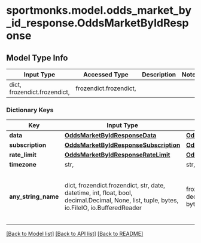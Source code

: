 # sportmonks.model.odds_market_by_id_response.OddsMarketByIdResponse

## Model Type Info
Input Type | Accessed Type | Description | Notes
------------ | ------------- | ------------- | -------------
dict, frozendict.frozendict,  | frozendict.frozendict,  |  | 

### Dictionary Keys
Key | Input Type | Accessed Type | Description | Notes
------------ | ------------- | ------------- | ------------- | -------------
**data** | [**OddsMarketByIdResponseData**](OddsMarketByIdResponseData.md) | [**OddsMarketByIdResponseData**](OddsMarketByIdResponseData.md) |  | [optional] 
**subscription** | [**OddsMarketByIdResponseSubscription**](OddsMarketByIdResponseSubscription.md) | [**OddsMarketByIdResponseSubscription**](OddsMarketByIdResponseSubscription.md) |  | [optional] 
**rate_limit** | [**OddsMarketByIdResponseRateLimit**](OddsMarketByIdResponseRateLimit.md) | [**OddsMarketByIdResponseRateLimit**](OddsMarketByIdResponseRateLimit.md) |  | [optional] 
**timezone** | str,  | str,  |  | [optional] 
**any_string_name** | dict, frozendict.frozendict, str, date, datetime, int, float, bool, decimal.Decimal, None, list, tuple, bytes, io.FileIO, io.BufferedReader | frozendict.frozendict, str, BoolClass, decimal.Decimal, NoneClass, tuple, bytes, FileIO | any string name can be used but the value must be the correct type | [optional]

[[Back to Model list]](../../README.md#documentation-for-models) [[Back to API list]](../../README.md#documentation-for-api-endpoints) [[Back to README]](../../README.md)

